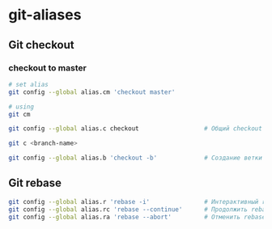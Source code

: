 # git-aliases

## Git checkout

### checkout to master
```bash
# set alias
git config --global alias.cm 'checkout master'

# using
git cm
```

```bash
git config --global alias.c checkout                  # Общий checkout

git c <branch-name>
```

```bash
git config --global alias.b 'checkout -b'             # Создание ветки

```

## Git rebase


```bash
git config --global alias.r 'rebase -i'               # Интерактивный rebase
git config --global alias.rc 'rebase --continue'      # Продолжить rebase
git config --global alias.ra 'rebase --abort'         # Отменить rebase
```
